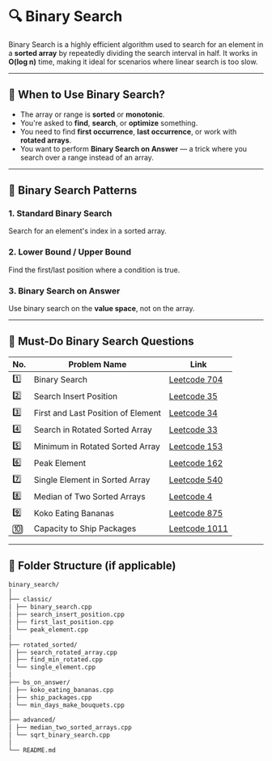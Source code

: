 # 🔍 Binary Search

Binary Search is a highly efficient algorithm used to search for an element in a **sorted array** by repeatedly dividing the search interval in half. It works in **O(log n)** time, making it ideal for scenarios where linear search is too slow.

---

## 📘 When to Use Binary Search?

- The array or range is **sorted** or **monotonic**.
- You're asked to **find**, **search**, or **optimize** something.
- You need to find **first occurrence**, **last occurrence**, or work with **rotated arrays**.
- You want to perform **Binary Search on Answer** — a trick where you search over a range instead of an array.

---

## 🧠 Binary Search Patterns

### 1. Standard Binary Search
Search for an element's index in a sorted array.

### 2. Lower Bound / Upper Bound
Find the first/last position where a condition is true.

### 3. Binary Search on Answer
Use binary search on the **value space**, not on the array.

---

## 🔗 Must-Do Binary Search Questions

| No. | Problem Name | Link |
|-----|--------------|------|
| 1️⃣ | Binary Search | [Leetcode 704](https://leetcode.com/problems/binary-search/) |
| 2️⃣ | Search Insert Position | [Leetcode 35](https://leetcode.com/problems/search-insert-position/) |
| 3️⃣ | First and Last Position of Element | [Leetcode 34](https://leetcode.com/problems/find-first-and-last-position-of-element-in-sorted-array/) |
| 4️⃣ | Search in Rotated Sorted Array | [Leetcode 33](https://leetcode.com/problems/search-in-rotated-sorted-array/) |
| 5️⃣ | Minimum in Rotated Sorted Array | [Leetcode 153](https://leetcode.com/problems/find-minimum-in-rotated-sorted-array/) |
| 6️⃣ | Peak Element | [Leetcode 162](https://leetcode.com/problems/find-peak-element/) |
| 7️⃣ | Single Element in Sorted Array | [Leetcode 540](https://leetcode.com/problems/single-element-in-a-sorted-array/) |
| 8️⃣ | Median of Two Sorted Arrays | [Leetcode 4](https://leetcode.com/problems/median-of-two-sorted-arrays/) |
| 9️⃣ | Koko Eating Bananas | [Leetcode 875](https://leetcode.com/problems/koko-eating-bananas/) |
| 🔟 | Capacity to Ship Packages | [Leetcode 1011](https://leetcode.com/problems/capacity-to-ship-packages-within-d-days/) |

---


## 📁 Folder Structure (if applicable)

```bash
binary_search/
│
├── classic/
│ ├── binary_search.cpp
│ ├── search_insert_position.cpp
│ ├── first_last_position.cpp
│ └── peak_element.cpp
│
├── rotated_sorted/
│ ├── search_rotated_array.cpp
│ ├── find_min_rotated.cpp
│ └── single_element.cpp
│
├── bs_on_answer/
│ ├── koko_eating_bananas.cpp
│ ├── ship_packages.cpp
│ └── min_days_make_bouquets.cpp
│
├── advanced/
│ ├── median_two_sorted_arrays.cpp
│ └── sqrt_binary_search.cpp
│
└── README.md